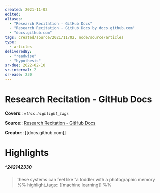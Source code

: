 ```yaml
---
created: 2021-11-02
edited: 
aliases:
  - "Research Recitation - GitHub Docs"
  - "Research Recitation - GitHub Docs by docs.github.com"
  - "docs.github.com"
tags: created/source/2021/11/02, node/source/articles
type:
  - articles
deliveredBy:
  - "readwise"
  - "hypothesis"
sr-due: 2022-02-10
sr-interval: 2
sr-ease: 230
---
```

# Research Recitation - GitHub Docs

**Covers**:: 
*`=this.highlight_tags`*

**Source**:: [Research Recitation - GitHub Docs](https://docs.github.com/en/github/copilot/research-recitation)

**Creator**:: [[docs.github.com]]

# Highlights
##### ^242142330
  
> these systems can feel like ”a toddler with a photographic memory 
%%
highlight_tags:: [[machine learning]]
%%
